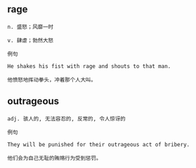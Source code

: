
## rage
```
n. 盛怒；风靡一时

v. 肆虐；勃然大怒

例句

He shakes his fist with rage and shouts to that man.

他愤怒地挥动拳头，冲着那个人大叫。
```
## outrageous
```
adj. 骇人的, 无法容忍的, 反常的, 令人惊讶的

例句

They will be punished for their outrageous act of bribery.

他们会为自己无耻的贿赂行为受到惩罚。
```